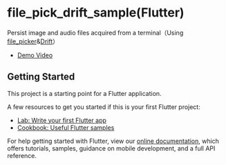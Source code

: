 # file_pick_drift_sample(Flutter)

Persist image and audio files acquired from a terminal（Using [file_picker](https://pub.dev/packages/file_picker)&[Drift](https://drift.simonbinder.eu/)）

- [Demo Video](https://vimeo.com/831394507/99a434f7bc)


## Getting Started

This project is a starting point for a Flutter application.

A few resources to get you started if this is your first Flutter project:

- [Lab: Write your first Flutter app](https://flutter.dev/docs/get-started/codelab)
- [Cookbook: Useful Flutter samples](https://flutter.dev/docs/cookbook)

For help getting started with Flutter, view our
[online documentation](https://flutter.dev/docs), which offers tutorials,
samples, guidance on mobile development, and a full API reference.
